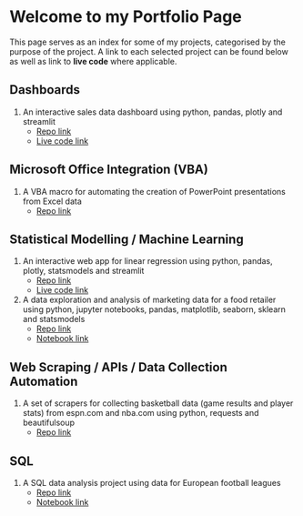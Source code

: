 # Welcome to my Portfolio Page

This page serves as an index for some of my projects, categorised by the purpose of the project. A link to each selected project can be found below as well as link to **live code** where applicable.

## Dashboards

1. An interactive sales data dashboard using python, pandas, plotly and streamlit
    * [Repo link](https://github.com/MauriceBrown/streamlit-sales-dashboard)
    * [Live code link](https://mauricebrown-streamlit-sales-dashboard-app-2h1wtf.streamlit.app/)

## Microsoft Office Integration (VBA)

1. A VBA macro for automating the creation of PowerPoint presentations from Excel data
    * [Repo link](https://github.com/MauriceBrown/Excel-to-Powerpoint-VBA)

## Statistical Modelling / Machine Learning
1. An interactive web app for linear regression using python, pandas, plotly, statsmodels and streamlit
    * [Repo link](https://github.com/MauriceBrown/streamlit-regression-analysis)
    * [Live code link](https://mauricebrown-streamlit-regression-analysis-app-dha1go.streamlit.app/)
2. A data exploration and analysis of marketing data for a food retailer using python, jupyter notebooks, pandas, matplotlib, seaborn, sklearn and statsmodels
    * [Repo link](https://github.com/MauriceBrown/marketing-data-analysis/tree/main)
    * [Notebook link](https://github.com/MauriceBrown/marketing-data-analysis/blob/main/iFood%20CRM.ipynb)

## Web Scraping / APIs / Data Collection Automation
1. A set of scrapers for collecting basketball data (game results and player stats) from espn.com and nba.com using python, requests and beautifulsoup
      * [Repo link](https://github.com/MauriceBrown/basketball-data-scraper)

## SQL
1. A SQL data analysis project using data for European football leagues
      * [Repo link](https://github.com/MauriceBrown/sql-football-data)
      * [Notebook link](https://github.com/MauriceBrown/sql-football-data/blob/main/European%20Football%20Data%20Analysis.ipynb)
